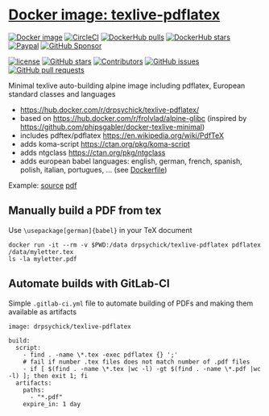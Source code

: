# [Docker image: texlive-pdflatex](https://hub.docker.com/r/drpsychick/texlive-pdflatex/)

[![Docker image](https://img.shields.io/docker/image-size/drpsychick/texlive-pdflatex?sort=date)](https://hub.docker.com/r/drpsychick/texlive-pdflatex/tags)
[![CircleCI](https://img.shields.io/circleci/build/github/SickHub/docker-texlive-pdflatex)](https://app.circleci.com/pipelines/github/SickHub/docker-texlive-pdflatex)
[![DockerHub pulls](https://img.shields.io/docker/pulls/drpsychick/texlive-pdflatex.svg)](https://hub.docker.com/r/drpsychick/texlive-pdflatex/)
[![DockerHub stars](https://img.shields.io/docker/stars/drpsychick/texlive-pdflatex.svg)](https://hub.docker.com/r/drpsychick/texlive-pdflatex/)
[![Paypal](https://img.shields.io/badge/donate-paypal-00457c.svg?logo=paypal)](https://www.paypal.com/cgi-bin/webscr?cmd=_s-xclick&hosted_button_id=FTXDN7LCDWUEA&source=url)
[![GitHub Sponsor](https://img.shields.io/badge/github-sponsor-blue?logo=github)](https://github.com/sponsors/DrPsychick)

[![license](https://img.shields.io/github/license/sickhub/docker-texlive-pdflatex.svg)](https://github.com/sickhub/docker-texlive-pdflatex/blob/master/LICENSE)
[![GitHub stars](https://img.shields.io/github/stars/sickhub/docker-texlive-pdflatex.svg)](https://github.com/sickhub/docker-texlive-pdflatex)
[![Contributors](https://img.shields.io/github/contributors/sickhub/docker-texlive-pdflatex.svg)](https://github.com/sickhub/docker-texlive-pdflatex/graphs/contributors)
[![GitHub issues](https://img.shields.io/github/issues/sickhub/docker-texlive-pdflatex.svg)](https://github.com/sickhub/docker-texlive-pdflatex/issues)
[![GitHub pull requests](https://img.shields.io/github/issues-pr/sickhub/docker-texlive-pdflatex.svg)](https://github.com/sickhub/docker-texlive-pdflatex/pulls)

Minimal texlive auto-building alpine image including pdflatex, European standard classes and languages

* https://hub.docker.com/r/drpsychick/texlive-pdflatex/
* based on https://hub.docker.com/r/frolvlad/alpine-glibc (inspired by https://github.com/phipsgabler/docker-texlive-minimal)
* includes pdftex/pdflatex https://en.wikipedia.org/wiki/PdfTeX
* adds koma-script https://ctan.org/pkg/koma-script
* adds ntgclass https://ctan.org/pkg/ntgclass
* adds european babel languages: english, german, french, spanish, polish, italian, portugues, ... (see [Dockerfile](Dockerfile))

Example: [source](example/loreipsum.tex) [pdf](example/loreipsum.pdf)

## Manually build a PDF from tex

Use `\usepackage[german]{babel}` in your TeX document

```
docker run -it --rm -v $PWD:/data drpsychick/texlive-pdflatex pdflatex /data/myletter.tex
ls -la myletter.pdf
```

## Automate builds with GitLab-CI

Simple `.gitlab-ci.yml` file to automate building of PDFs and making them available as artifacts

```
image: drpsychick/texlive-pdflatex

build:
  script:
    - find . -name \*.tex -exec pdflatex {} ';'
    # fail if number .tex files does not match number of .pdf files
    - if [ $(find . -name \*.tex |wc -l) -gt $(find . -name \*.pdf |wc -l) ]; then exit 1; fi
  artifacts:
    paths:
      - "*.pdf"
    expire_in: 1 day
```
